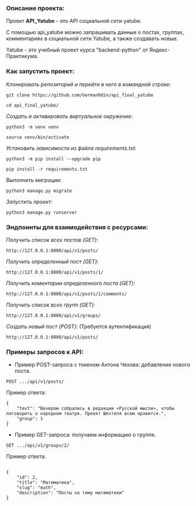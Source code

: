 ### Описание проекта:

Проект **API_Yatube** - это API социальной сети yatube.

С помощью api_yatube можно запрашивать данные о постах, группах, комментариях в социальной сети Yatube, а также создавать новые.

Yatube - это учебный проект курса "backend-python" от Яндекс-Практикума.

### Как запустить проект:

*Клонировать репозиторий и перейти в него в командной строке:*
```
git clone https://github.com/GermanOdin/api_final_yatube
```
```
cd api_final_yatube/
```

*Cоздать и активировать виртуальное окружение:*
```
python3 -m venv venv
```
```
source venv/bin/activate
```

*Установить зависимости из файла requirements.txt:*
```
python3 -m pip install --upgrade pip
```

```
pip install -r requirements.txt
```

*Выполнить миграции:*
```
python3 manage.py migrate
```

*Запустить проект:*
```
python3 manage.py runserver
```

### Эндпоинты для взаимодействия с ресурсами:

*Получить список всех постов (GET):*
```
http://127.0.0.1:8000/api/v1/posts/
```

*Получить определенный пост (GET):*
```
http://127.0.0.1:8000/api/v1/posts/1/
```

*Получить коментарии определенного поста (GET):*
```
http://127.0.0.1:8000/api/v1/posts/1/comments/
```

*Получить список всех групп (GET):*
```
http://127.0.0.1:8000/api/v1/groups/
```

*Создать новый пост (POST):*
(Требуется аутентификация)
```
http://127.0.0.1:8000/api/v1/posts/
```

### Примеры запросов к API:
- Пример POST-запроса с токеном Антона Чехова: добавление нового поста.
```
POST .../api/v1/posts/
```
Пример ответа:
```
{
    "text": "Вечером собрались в редакции «Русской мысли», чтобы поговорить о народном театре. Проект Шехтеля всем нравится.",
    "group": 1
}
```
- Пример GET-запроса: получаем информацию о группе.
``` 
GET .../api/v1/groups/2/
```
Пример ответа:
```

{
    "id": 2,
    "title": "Математика",
    "slug": "math",
    "description": "Посты на тему математики"
} 
```
